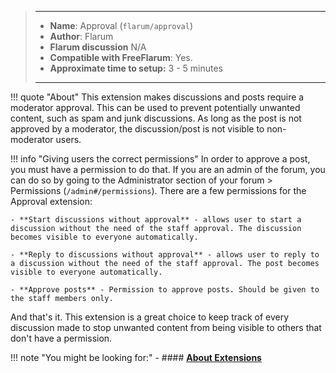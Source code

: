 > ---
> - **Name**: Approval (`flarum/approval`)
> - **Author**: Flarum
> - **Flarum discussion** N/A
> - **Compatible with FreeFlarum**: Yes.
> - **Approximate time to setup:** 3 - 5 minutes
>
> ---

!!! quote "About"
    This extension makes discussions and posts require a moderator approval. This can be used to prevent potentially unwanted content,
    such as spam and junk discussions. As long as the post is not approved by a moderator, the discussion/post is not visible to non-moderator users.

!!! info "Giving users the correct permissions"
    In order to approve a post, you must have a permission to do that. If you are an admin of the forum, you can do so by going to the Administrator section of your forum > Permissions (`/admin#/permissions`).
    There are a few permissions for the Approval extension: 
    
    - **Start discussions without approval** - allows user to start a discussion without the need of the staff approval. The discussion becomes visible to everyone automatically.
    
    - **Reply to discussions without approval** - allows user to reply to a discussion without the need of the staff approval. The post becomes visible to everyone automatically.
    
    - **Approve posts** - Permission to approve posts. Should be given to the staff members only.

And that's it. This extension is a great choice to keep track of every discussion made to stop unwanted content from being visible to others that don't have a permission.

!!! note "You might be looking for:"
    - #### **[About Extensions](/docs/How-to/Extensions/About-Extensions/)**
